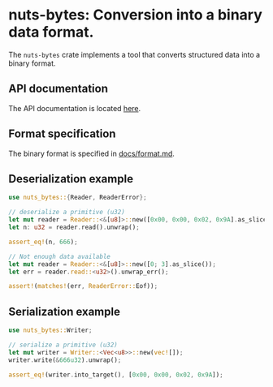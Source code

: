 # nuts-bytes: Conversion into a binary data format.

The `nuts-bytes` crate implements a tool that converts structured data into a
binary format.

## API documentation

The API documentation is located [here](https://docs.rs/nuts-bytes/).

## Format specification

The binary format is specified in [docs/format.md].

## Deserialization example

```rust
use nuts_bytes::{Reader, ReaderError};

// deserialize a primitive (u32)
let mut reader = Reader::<&[u8]>::new([0x00, 0x00, 0x02, 0x9A].as_slice());
let n: u32 = reader.read().unwrap();

assert_eq!(n, 666);

// Not enough data available
let mut reader = Reader::<&[u8]>::new([0; 3].as_slice());
let err = reader.read::<u32>().unwrap_err();

assert!(matches!(err, ReaderError::Eof));
```

## Serialization example

```rust
use nuts_bytes::Writer;

// serialize a primitive (u32)
let mut writer = Writer::<Vec<u8>>::new(vec![]);
writer.write(&666u32).unwrap();

assert_eq!(writer.into_target(), [0x00, 0x00, 0x02, 0x9A]);
```

[docs/format.md]: https://github.com/drobin/nuts-bytes/blob/master/docs/format.md
